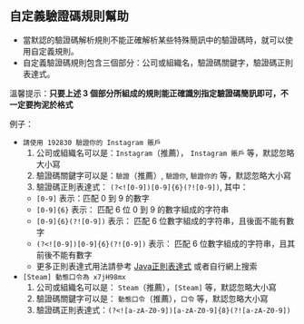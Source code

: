 自定義驗證碼規則幫助
--------

- 當默認的驗證碼解析規則不能正確解析某些特殊簡訊中的驗證碼時，就可以使用自定義規則。
- 自定義驗證碼規則包含三個部分：公司或組織名，驗證碼關鍵字，驗證碼正則表達式。

溫馨提示：**只要上述 3 個部分所組成的規則能正確識別指定驗證碼簡訊即可，不一定要拘泥於格式**

例子：
- `請使用 192830 驗證你的 Instagram 賬戶`
  1. 公司或組織名可以是：`Instagram`（推薦）， `Instagram 賬戶` 等，默認忽略大小寫
  2. 驗證碼關鍵字可以是：`驗證`（推薦）, `驗證你`, `驗證你的` 等，默認忽略大小寫
  3. 驗證碼正則表達式： `(?<![0-9])[0-9]{6}(?![0-9])`, 其中：
    - `[0-9]` 表示：匹配 0 到 9 的數字
    - `[0-9]{6}` 表示： 匹配 6 位 0 到 9 的數字組成的字符串
    - `[0-9]{6}(?![0-9])` 表示： 匹配 6 位數字組成的字符串，且後面不能有數字
    - `(?<![0-9])[0-9]{6}(?![0-9])` 表示： 匹配 6 位數字組成的字符串，且其前後不能有數字
    - 更多正則表達式用法請參考 [Java正則表達式](http://www.runoob.com/java/java-regular-expressions.html) 或者自行網上搜索
- `[Steam] 動態口令為 x7jH98mx`
  1. 公司或組織名可以是： `Steam`（推薦），`[Steam]` 等，默認忽略大小寫
  2. 驗證碼關鍵字可以是： `動態口令`（推薦），`口令` 等，默認忽略大小寫
  3. 驗證碼正則表達式：`(?<![a-zA-Z0-9])[a-zA-Z0-9]{8}(?![a-zA-Z0-9])`
